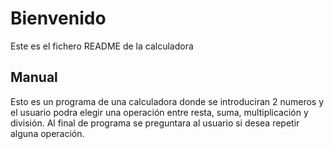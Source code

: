 # Bienvenido
Este es el fichero README de la calculadora 

## Manual
Esto es un programa de una calculadora donde se introduciran 2 numeros y el usuario podra elegir una operación entre resta, suma, multiplicación y división. Al final de programa se preguntara al usuario si desea repetir alguna operación.
